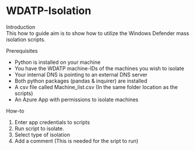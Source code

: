 # WDATP-Isolation

Introduction <br/>
This how to guide aim is to show how to utilize the Windows Defender mass isolation scripts.

Prerequisites
- Python is installed on your machine
- You have the WDATP machine-IDs of the machines you wish to isolate
- Your internal DNS is pointing to an external DNS server
- Both python packages (pandas & inquirer) are installed
- A csv file called Machine_list.csv (In the same folder location as the scripts)
- An Azure App with permissions to isolate machines

How-to
1. Enter app credentials to scripts
2. Run script to isolate.
3. Select type of isolation
4. Add a comment (This is needed for the sript to run)
